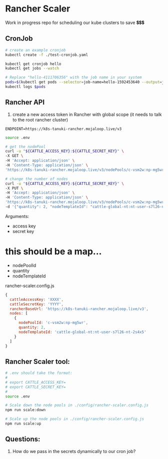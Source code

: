 # Rancher Scaler

Work in progress repo for scheduling our kube clusters to save 💲💲💲


## CronJob

```bash
# create an example cronjob
kubectl create -f ./test-cronjob.yaml

kubectl get cronjob hello
kubectl get jobs --watch

# Replace "hello-4111706356" with the job name in your system
pods=$(kubectl get pods --selector=job-name=hello-1592453640 --output=jsonpath={.items[*].metadata.name})
kubectl logs $pods
```

## Rancher API

1. create a new access token in Rancher with global scope (it needs to talk to the root rancher cluster)
```
ENDPOINT=https://k8s-tanuki-rancher.mojaloop.live/v3
```


```bash
source .env

# get the nodePool
curl -u "${CATTLE_ACCESS_KEY}:${CATTLE_SECRET_KEY}" \
-X GET \
-H 'Accept: application/json' \
-H 'Content-Type: application/json' \
'https://k8s-tanuki-rancher.mojaloop.live/v3/nodePools/c-vsm2w:np-mg5wr' 

# change the number of nodes
curl -u "${CATTLE_ACCESS_KEY}:${CATTLE_SECRET_KEY}" \
-X PUT \
-H 'Accept: application/json' \
-H 'Content-Type: application/json' \
'https://k8s-tanuki-rancher.mojaloop.live/v3/nodePools/c-vsm2w:np-mg5wr' \
-d '{"quantity": 2, "nodeTemplateId": "cattle-global-nt:nt-user-s7l26-nt-2s4x5"}'
```


Arguments:
- access key
- secret key
# this should be a map...
- nodePoolId
- quantity
- nodeTemplateId

rancher-scaler.config.js
```js
{
  cattleAccessKey: 'XXXX',
  cattleSecretKey: 'YYYY',
  rancherBaseUrl: 'https://k8s-tanuki-rancher.mojaloop.live/v3',
  nodes: [
    {
      nodePoolId: 'c-vsm2w:np-mg5wr',
      quantity: 2,
      nodeTemplateId: 'cattle-global-nt:nt-user-s7l26-nt-2s4x5'
    }
  ]
}
```

## Rancher Scaler tool:

```bash
# .env should take the format:
#
# export CATTLE_ACCESS_KEY=
# export CATTLE_SECRET_KEY=
#
source .env

# Scale down the node pools in ./config/rancher-scaler.config.js
npm run scale:down

# Scale up the node pools in ./config/rancher-scaler.config.js
npm run scale:up

```


## Questions:

1. How do we pass in the secrets dynamically to our cron job?